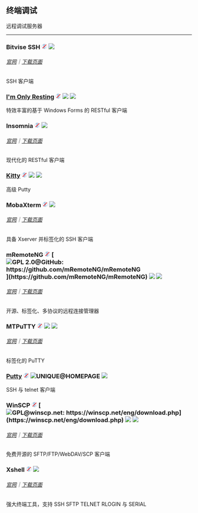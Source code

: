 ## 终端调试

远程调试服务器

---

### Bitvise SSH ![](../assets/free.png) ![](../assets/united-states.png)

###### [官网](https://www.bitvise.com/index)｜[下载页面](https://www.bitvise.com/download-area)

SSH 客户端

### [I'm Only Resting](http://www.swensensoftware.com/im-only-resting) ![](../assets/free.png) ![](../assets/united-states.png) ![](../assets/usb.png)

特效丰富的基于 Windows Forms 的 RESTful 客户端

### Insomnia ![](../assets/free.png) ![](../assets/united-states.png)

###### [官网](https://insomnia.rest/)｜[下载页面](https://insomnia.rest/download/#windows)

现代化的 RESTful 客户端

### [Kitty](http://www.9bis.net/kitty/) ![](../assets/free.png) ![](../assets/united-states.png) ![](../assets/usb.png)

高级 Putty

### MobaXterm ![](../assets/free.png) ![](../assets/earth-globe.png)

###### [官网](http://mobaxterm.mobatek.net/)｜[下载页面](http://mobaxterm.mobatek.net/download-home-edition.html)

具备 Xserver 并标签化的 SSH 客户端

### mRemoteNG ![](../assets/free.png) [![](../assets/open-source-icon.png "GPL 2.0@GitHub: https://github.com/mRemoteNG/mRemoteNG")](https://github.com/mRemoteNG/mRemoteNG) ![](../assets/earth-globe.png) ![](../assets/usb.png)

###### [官网](https://mremoteng.org/)｜[下载页面](https://mremoteng.org/download)

开源、标签化、多协议的远程连接管理器

### MTPuTTY ![](../assets/free.png) ![](../assets/united-states.png) ![](../assets/usb.png)

###### [官网](http://ttyplus.com/multi-tabbed-putty/)｜[下载页面](http://ttyplus.com/downloads.html)

标签化的 PuTTY

### [Putty](http://www.chiark.greenend.org.uk/~sgtatham/putty/download.html) ![](../assets/free.png) ![](../assets/open-source-icon.png "UNIQUE@HOMEPAGE") ![](../assets/united-states.png)

SSH 与 telnet 客户端

### WinSCP ![](../assets/free.png) [![](../assets/open-source-icon.png "GPL@winscp.net: https://winscp.net/eng/download.php")](https://winscp.net/eng/download.php) ![](../assets/earth-globe.png) ![](../assets/usb.png)

###### [官网](https://winscp.net/eng/docs/lang:chs)｜[下载页面](https://winscp.net/eng/docs/lang:chs#%E4%B8%8B%E8%BD%BD)

免费开源的 SFTP/FTP/WebDAV/SCP 客户端

### Xshell ![](../assets/free.png) ![](../assets/earth-globe.png)

###### [官网](http://www.netsarang.com/products/xsh_overview.html)｜[下载页面](http://www.netsarang.com/download/down_xsh5.html)

强大终端工具，支持 SSH SFTP TELNET RLOGIN 与 SERIAL
